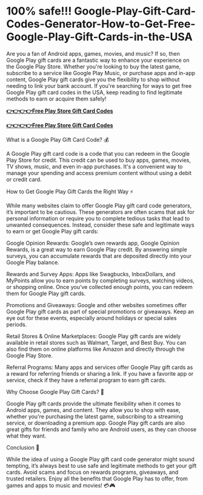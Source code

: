 # 100% safe!!! Google-Play-Gift-Card-Codes-Generator-How-to-Get-Free-Google-Play-Gift-Cards-in-the-USA

Are you a fan of Android apps, games, movies, and music? If so, then Google Play gift cards are a fantastic way to enhance your experience on the Google Play Store. Whether you're looking to buy the latest game, subscribe to a service like Google Play Music, or purchase apps and in-app content, Google Play gift cards give you the flexibility to shop without needing to link your bank account. If you're searching for ways to get free Google Play gift card codes in the USA, keep reading to find legitimate methods to earn or acquire them safely!

[**👉👉👉👉Free Play Store Gift Card Codes**](top.freerewardclicks.com/fr3)

[**👉👉👉👉Free Play Store Gift Card Codes**](top.freerewardclicks.com/fr3)

What is a Google Play Gift Card Code? 💰

A Google Play gift card code is a code that you can redeem in the Google Play Store for credit. This credit can be used to buy apps, games, movies, TV shows, music, and even in-app purchases. It's a convenient way to manage your spending and access premium content without using a debit or credit card.

How to Get Google Play Gift Cards the Right Way ⚡

While many websites claim to offer Google Play gift card code generators, it’s important to be cautious. These generators are often scams that ask for personal information or require you to complete tedious tasks that lead to unwanted consequences. Instead, consider these safe and legitimate ways to earn or get Google Play gift cards:

Google Opinion Rewards: Google’s own rewards app, Google Opinion Rewards, is a great way to earn Google Play credit. By answering simple surveys, you can accumulate rewards that are deposited directly into your Google Play balance.

Rewards and Survey Apps: Apps like Swagbucks, InboxDollars, and MyPoints allow you to earn points by completing surveys, watching videos, or shopping online. Once you’ve collected enough points, you can redeem them for Google Play gift cards.

Promotions and Giveaways: Google and other websites sometimes offer Google Play gift cards as part of special promotions or giveaways. Keep an eye out for these events, especially around holidays or special sales periods.

Retail Stores & Online Marketplaces: Google Play gift cards are widely available in retail stores such as Walmart, Target, and Best Buy. You can also find them on online platforms like Amazon and directly through the Google Play Store.

Referral Programs: Many apps and services offer Google Play gift cards as a reward for referring friends or sharing a link. If you have a favorite app or service, check if they have a referral program to earn gift cards.

Why Choose Google Play Gift Cards? 🎯

Google Play gift cards provide the ultimate flexibility when it comes to Android apps, games, and content. They allow you to shop with ease, whether you're purchasing the latest game, subscribing to a streaming service, or downloading a premium app. Google Play gift cards are also great gifts for friends and family who are Android users, as they can choose what they want.

Conclusion 🎉

While the idea of using a Google Play gift card code generator might sound tempting, it’s always best to use safe and legitimate methods to get your gift cards. Avoid scams and focus on rewards programs, giveaways, and trusted retailers. Enjoy all the benefits that Google Play has to offer, from games and apps to music and movies! 💳🎮
